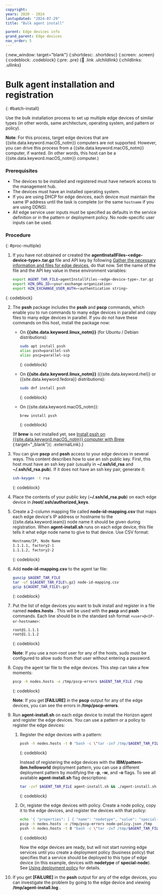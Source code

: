```yaml
---
copyright:
years: 2020 - 2024
lastupdated: "2024-07-29"
title: "Bulk agent install"

parent: Edge devices info
grand_parent: Edge devices
nav_order: 5
---
```


{:new_window: target="blank"}
{:shortdesc: .shortdesc}
{:screen: .screen}
{:codeblock: .codeblock}
{:pre: .pre}
{:child: .link .ulchildlink}
{:childlinks: .ullinks}

# Bulk agent installation and registration
{: #batch-install}

Use the bulk installation process to set up multiple edge devices of similar types (in other words, same architecture, operating system, and pattern or policy).

**Note**: For this process, target edge devices that are {{site.data.keyword.macOS_notm}} computers are not supported. However, you can drive this process from a {{site.data.keyword.macOS_notm}} computer, if wanted. (In other words, this host can be a {{site.data.keyword.macOS_notm}} computer.)

### Prerequisites

- The devices to be installed and registered must have network access to the management hub.
- The devices must have an installed operating system.
- If you are using DHCP for edge devices, each device must maintain the same IP address until the task is complete (or the same `hostname` if you are using DDNS).
- All edge service user inputs must be specified as defaults in the service definition or in the pattern or deployment policy. No node-specific user inputs can be used.

### Procedure
{: #proc-multiple}

1. If you have not obtained or created the **agentInstallFiles-&lt;edge-device-type&gt;.tar.gz** file and API key by following [Gather the necessary information and files for edge devices](../hub/gather_files.md#prereq_horizon), do that now. Set the name of the file and the API key value in these environment variables:

   ```bash
   export AGENT_TAR_FILE=agentInstallFiles-<edge-device-type>.tar.gz
   export HZN_ORG_ID=<your-exchange-organization>
   export HZN_EXCHANGE_USER_AUTH=<authentication string>
   ```
  {: codeblock}

2. The **pssh** package includes the **pssh** and **pscp** commands, which enable you to run commands to many edge devices in parallel and copy files to many edge devices in parallel. If you do not have these commands on this host, install the package now:

   - On **{{site.data.keyword.linux_notm}}** (for Ubuntu / Debian distributions):

     ```bash
     sudo apt install pssh
     alias pssh=parallel-ssh
     alias pscp=parallel-scp
     ```
     {: codeblock}

   - On **{{site.data.keyword.linux_notm}}** ({{site.data.keyword.rhel}} or {{site.data.keyword.fedora}} distributions):

     ```bash
     sudo dnf install pssh
     ```
     {: codeblock}

   - On {{site.data.keyword.macOS_notm}}:

     ```bash
     brew install pssh
     ```
     {: codeblock}

   (If **brew** is not installed yet, see [Install pssh on {{site.data.keyword.macOS_notm}} computer with Brew ](https://macappstore.org/pssh/){:target="_blank"}{: .externalLink}.)

3. You can give **pscp** and **pssh** access to your edge devices in several ways. This content describes how to use an ssh public key. First, this host must have an ssh key pair (usually in **~/.ssh/id_rsa** and **~/.ssh/id_rsa.pub**). If it does not have an ssh key pair, generate it:

   ```bash
   ssh-keygen -t rsa
   ```
   {: codeblock}

4. Place the contents of your public key (**~/.ssh/id_rsa.pub**) on each edge device in **/root/.ssh/authorized_keys**.

5. Create a 2-column mapping file called **node-id-mapping.csv** that maps each edge device's IP address or hostname to the {{site.data.keyword.ieam}} node name it should be given during registration. When **agent-install.sh** runs on each edge device, this file tells it what edge node name to give to that device. Use CSV format:

   ```bash
   Hostname/IP, Node Name
   1.1.1.1, factory2-1
   1.1.1.2, factory2-2
   ```
   {: codeblock}

6. Add **node-id-mapping.csv** to the agent tar file:

   ```bash
   gunzip $AGENT_TAR_FILE
   tar -uf ${AGENT_TAR_FILE%.gz} node-id-mapping.csv
   gzip ${AGENT_TAR_FILE%.gz}
   ```
   {: codeblock}

7. Put the list of edge devices you want to bulk install and register in a file named **nodes.hosts** . This will be used with the **pscp** and **pssh** commands. Each line should be in the standard ssh format `<user>@<IP-or-hostname>`:

   ```bash
   root@1.1.1.1
   root@1.1.1.2
   ```
   {: codeblock}

   **Note**: If you use a non-root user for any of the hosts, sudo must be configured to allow sudo from that user without entering a password.

8. Copy the agent tar file to the edge devices. This step can take a few moments:

   ```bash
   pscp -h nodes.hosts -e /tmp/pscp-errors $AGENT_TAR_FILE /tmp
   ```
   {: codeblock}

   **Note**: If you get **[FAILURE]** in the **pscp** output for any of the edge devices, you can see the errors in **/tmp/pscp-errors**.

9. Run **agent-install.sh** on each edge device to install the Horizon agent and register the edge devices. You can use a pattern or a policy to register the edge devices:

   1. Register the edge devices with a pattern:

      ```bash
      pssh -h nodes.hosts -t 0 "bash -c \"tar -zxf /tmp/$AGENT_TAR_FILE agent-install.sh && sudo -s ./agent-install.sh -i . -O $HZN_ORG_ID -u $HZN_EXCHANGE_USER_AUTH -p IBM/pattern-ibm.helloworld -w ibm.helloworld -o IBM -z /tmp/$AGENT_TAR_FILE 2>&1 >/tmp/agent-install.log \" "
      ```
      {: codeblock}

      Instead of registering the edge devices with the **IBM/pattern-ibm.helloworld** deployment pattern, you can use a different deployment pattern by modifying the **-p**, **-w**, and **-o** flags. To see all available **agent-install.sh** flag descriptions:

      ```bash
      tar -zxf $AGENT_TAR_FILE agent-install.sh && ./agent-install.sh -h
      ```
      {: codeblock}

   2. Or, register the edge devices with policy. Create a node policy, copy it to the edge devices, and register the devices with that policy:

      ```bash
      echo '{ "properties": [ { "name": "nodetype", "value": "special-node" } ] }' > node-policy.json
      pscp -h nodes.hosts -e /tmp/pscp-errors node-policy.json /tmp
      pssh -h nodes.hosts -t 0 "bash -c \"tar -zxf /tmp/$AGENT_TAR_FILE agent-install.sh && sudo -s ./agent-install.sh -i . -O $HZN_ORG_ID -u $HZN_EXCHANGE_USER_AUTH -n /tmp/node-policy.json  -z /tmp/$AGENT_TAR_FILE 2>&1 >/tmp/agent-install.log \" "
      ```
      {: codeblock}

      Now the edge devices are ready, but will not start running edge services until you create a deployment policy (business policy) that specifies that a service should be deployed to this type of edge device (in this example, devices with **nodetype** of **special-node**). See [Using deployment policy](../using_edge_services/detailed_policy.md) for details.

10. If you get **[FAILURE]** in the **pssh** output for any of the edge devices, you can investigate the problem by going to the edge device and viewing **/tmp/agent-install.log** .
